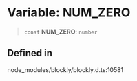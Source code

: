 # Variable: NUM_ZERO

> `const` **NUM_ZERO**: `number`

## Defined in

node_modules/blockly/blockly.d.ts:10581
